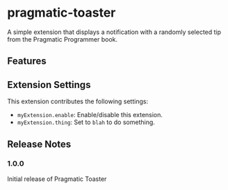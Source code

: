 # pragmatic-toaster

A simple extension that displays a notification with a randomly selected tip
from the Pragmatic Programmer book.

## Features

## Extension Settings

This extension contributes the following settings:

- `myExtension.enable`: Enable/disable this extension.
- `myExtension.thing`: Set to `blah` to do something.

## Release Notes

### 1.0.0

Initial release of Pragmatic Toaster
